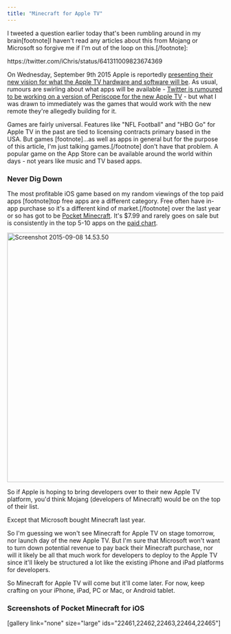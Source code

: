 ```yaml
---
title: "Minecraft for Apple TV"
---
```

<p>I tweeted a question earlier today that's been rumbling around in my brain[footnote]I haven't read any articles about this from Mojang or Microsoft so forgive me if I'm out of the loop on this.[/footnote]:</p>
<p>https://twitter.com/iChris/status/641311009823674369</p>
<p>On Wednesday, September 9th 2015 Apple is reportedly <a href="http://techcrunch.com/2015/08/27/apple-is-about-to-lay-down-its-tv-cards/">presenting their new vision for what the Apple TV hardware and software will be</a>. As usual, rumours are swirling about what apps will be available - <a href="http://techcrunch.com/2015/09/08/periscope-apple-tv/">Twitter is rumoured to be working on a version of Periscope for the new Apple TV</a> - but what I was drawn to immediately was the games that would work with the new remote they're allegedly building for it.</p>
<p>Games are fairly universal. Features like "NFL Football" and "HBO Go" for Apple TV in the past are tied to licensing contracts primary based in the USA. But games [footnote]...as well as apps in general but for the purpose of this article, I'm just talking games.[/footnote] don't have that problem. A popular game on the App Store can be available around the world within days - not years like music and TV based apps.</p>
<h3>Never Dig Down</h3>
<p>The most profitable iOS game based on my random viewings of the top paid apps [footnote]top free apps are a different category. Free often have in-app purchase so it's a different kind of market.[/footnote] over the last year or so has got to be <a href="https://geo.itunes.apple.com/ca/app/minecraft-pocket-edition/id479516143?mt=8&amp;at=10l4Ki">Pocket Minecraft</a>. It's $7.99 and rarely goes on sale but is consistently in the top 5-10 apps on the <a href="http://www.apple.com/ca/itunes/charts/paid-apps/">paid chart</a>.</p>
<p><img src="https://chrisenns.com/wp-content/uploads/2015/09/Screenshot-2015-09-08-14.53.50.png" data-sizes="(max-width: 1004px) 100vw, 1004px" srcset="https://chrisenns.com/wp-content/uploads/2015/09/Screenshot-2015-09-08-14.53.50-300x173.png 300w, https://chrisenns.com/wp-content/uploads/2015/09/Screenshot-2015-09-08-14.53.50-600x347.png 600w, https://chrisenns.com/wp-content/uploads/2015/09/Screenshot-2015-09-08-14.53.50.png 1004w" alt="Screenshot 2015-09-08 14.53.50" width="1004" height="580" class="aligncenter size-full wp-image-22466" /></p>
<p>So if Apple is hoping to bring developers over to their new Apple TV platform, you'd think Mojang (developers of Minecraft) would be on the top of their list.</p>
<p>Except that Microsoft bought Minecraft last year.</p>
<p>So I'm guessing we won't see Minecraft for Apple TV on stage tomorrow, nor launch day of the new Apple TV. But I'm sure that Microsoft won't want to turn down potential revenue to pay back their Minecraft purchase, nor will it likely be all that much work for developers to deploy to the Apple TV since it'll likely be structured a lot like the existing iPhone and iPad platforms for developers.</p>
<p>So Minecraft for Apple TV will come but it'll come later. For now, keep crafting on your iPhone, iPad, PC or Mac, or Android tablet.</p>
<h3>Screenshots of Pocket Minecraft for iOS</h3>
<p>[gallery link="none" size="large" ids="22461,22462,22463,22464,22465"]</p>
